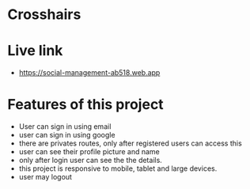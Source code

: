 # Crosshairs

# Live link

- https://social-management-ab518.web.app

# Features of this project

- User can sign in using email
- user can sign in using google
- there are privates routes, only after registered users can access this
- user can see their profile picture and name
- only after login user can see the the details.
- this project is responsive to mobile, tablet and large devices.
- user may logout
